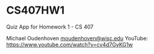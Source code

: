 # CS407HW1
Quiz App for Homework 1 - CS 407

Michael Oudenhoven
moudenhoven@wisc.edu
YouTube: https://www.youtube.com/watch?v=cv4d7GyKG1w
